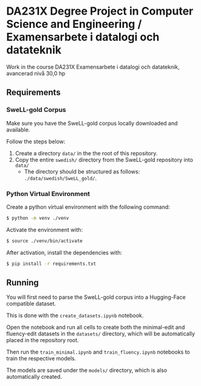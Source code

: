 # DA231X Degree Project in Computer Science and Engineering / Examensarbete i datalogi och datateknik

Work in the course DA231X Examensarbete i datalogi och datateknik, avancerad nivå 30,0 hp

## Requirements

### SweLL-gold Corpus

Make sure you have the SweLL-gold corpus locally downloaded and available.

Follow the steps below:

1. Create a directory `data/` in the the root of this repository.
2. Copy the entire `swedish/` directory from the SweLL-gold repository into `data/`
    - The directory should be structured as follows: `./data/swedish/SweLL_gold/`.

### Python Virtual Environment

Create a python virtual environment with the following command:

```bash
$ python -m venv ./venv
```

Activate the environment with:

```bash
$ source ./venv/bin/activate
```

After activation, install the dependencies with:

```bash
$ pip install -r requirements.txt
```

## Running

You will first need to parse the SweLL-gold corpus into a Hugging-Face compatible dataset.

This is done with the `create_datasets.ipynb` notebook.

Open the notebook and run all cells to create both the minimal-edit and fluency-edit datasets in the `datasets/` directory, which will be automatically placed in the repository root.

Then run the `train_minimal.ipynb` and `train_fluency.ipynb` notebooks to train the respective models.

The models are saved under the `models/` directory, which is also automatically created.
